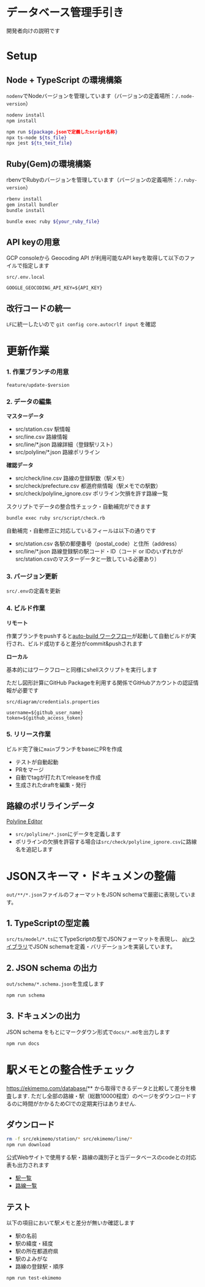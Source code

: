 # データベース管理手引き

開発者向けの説明です

# Setup

## Node + TypeScript の環境構築

`nodenv`でNodeバージョンを管理しています（バージョンの定義場所：`/.node-version`）

```bash
nodenv install 
npm install

npm run ${package.jsonで定義したscript名称}
npx ts-node ${ts_file}
npx jest ${ts_test_file}
```

## Ruby(Gem)の環境構築

rbenvでRubyのバージョンを管理しています（バージョンの定義場所：`/.ruby-version`）

```bash
rbenv install 
gem install bundler
bundle install

bundle exec ruby ${your_ruby_file}
```

## API keyの用意
GCP consoleから Geocoding API が利用可能なAPI keyを取得して以下のファイルで指定します

`src/.env.local`  

```env
GOOGLE_GEOCODING_API_KEY=${API_KEY}
```

## 改行コードの統一
`LF`に統一したいので `git config core.autocrlf input` を確認

# 更新作業

### 1. 作業ブランチの用意

`feature/update-$version`

### 2. データの編集

**マスターデータ**  
- src/station.csv 駅情報
- src/line.csv 路線情報
- src/line/*.json 路線詳細（登録駅リスト）
- src/polyline/*.json 路線ポリライン

**確認データ**  
- src/check/line.csv 路線の登録駅数（駅メモ）
- src/check/prefecture.csv 都道府県情報（駅メモでの駅数）
- src/check/polyline_ignore.csv ポリライン欠損を許す路線一覧

スクリプトでデータの整合性チェック・自動補完ができます
```bash
bundle exec ruby src/script/check.rb
```

自動補完・自動修正に対応しているフィールは以下の通りです
- src/station.csv 各駅の郵便番号（postal_code）と住所（address）
- src/line/*.json 路線登録駅の駅コード・ID（コード or IDのいずれかがsrc/station.csvのマスターデータと一致している必要あり）

### 3. バージョン更新

`src/.env`の定義を更新

### 4. ビルド作業

**リモート**

作業ブランチをpushすると[auto-build ワークフロー](../.github/workflows/build.yml)が起動して自動ビルドが実行され、ビルド成功すると差分がcommit&pushされます

**ローカル**

基本的にはワークフローと同様にshellスクリプトを実行します

ただし図形計算にGitHub Packageを利用する関係でGitHubアカウントの認証情報が必要です

`src/diagram/credentials.properties`
```
username=${github_user_name}
token=${github_access_token}
```

### 5. リリース作業

ビルド完了後に`main`ブランチをbaseにPRを作成


- テストが自動起動
- PRをマージ
- 自動でtagが打たれてreleaseを作成 
- 生成されたdraftを編集・発行



## 路線のポリラインデータ

[Polyline Editor](https://seo-4d696b75.github.io/polyline-editor/)  

- `src/polyline/*.json`にデータを定義します
- ポリラインの欠損を許容する場合は`src/check/polyline_ignore.csv`に路線名を追記します

# JSONスキーマ・ドキュメンの整備

`out/**/*.json`ファイルのフォーマットをJSON schemaで厳密に表現しています。

## 1. TypeScriptの型定義

`src/ts/model/*.ts`にてTypeScriptの型でJSONフォーマットを表現し、
[ajvライブラリ](https://ajv.js.org/)でJSON schemaを定義・バリデーションを実装しています。

## 2. JSON schema の出力

`out/schema/*.schema.json`を生成します

```bash
npm run schema
```

## 3. ドキュメンの出力

JSON schema をもとにマークダウン形式で`docs/*.md`を出力します

```bash
npm run docs
```

# 駅メモとの整合性チェック

https://ekimemo.com/database/** から取得できるデータと比較して差分を検査します. ただし全部の路線・駅（総数10000程度）のページをダウンロードするのに時間がかかるためCIでの定期実行はありません. 

## ダウンロード

```bash
rm -f src/ekimemo/station/* src/ekimemo/line/*
npm run download
```

公式Webサイトで使用する駅・路線の識別子と当データベースのcodeとの対応表も出力されます
- [駅一覧](./ekimemo/station.csv)
- [路線一覧](./ekimemo/line.csv)


## テスト

以下の項目において駅メモと差分が無いか確認します
- 駅の名前
- 駅の緯度・経度
- 駅の所在都道府県
- 駅のよみがな
- 路線の登録駅・順序

```bash
npm run test-ekimemo
```